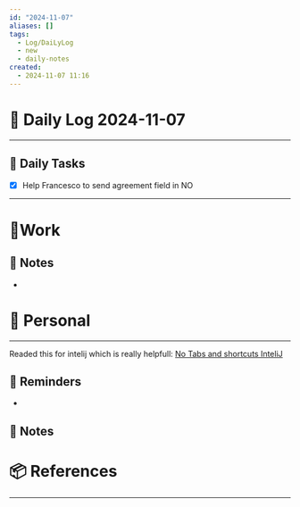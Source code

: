 ```yaml
---
id: "2024-11-07"
aliases: []
tags:
  - Log/DaiLyLog
  - new
  - daily-notes
created:
  - 2024-11-07 11:16
---
```


# 📅 Daily Log 2024-11-07

---

## 🔷 Daily Tasks

- [x] Help Francesco to send agreement field in NO

---

# 💼Work

## 🚀 Notes

-

# 👑 Personal

---
Readed this for intelij which is really helpfull: [No Tabs and shortcuts InteliJ](https://hadihariri.com/2014/06/24/no-tabs-in-intellij-idea/)

## 📕 Reminders

-

## 💬 Notes

# 📦 References

---
